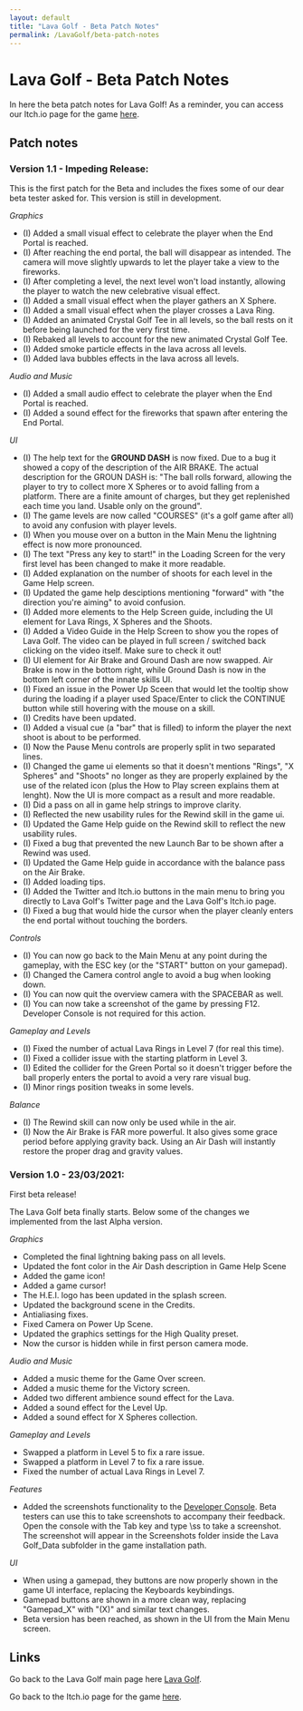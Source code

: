 ```yaml
---
layout: default
title: "Lava Golf - Beta Patch Notes"
permalink: /LavaGolf/beta-patch-notes
---
```

# Lava Golf - Beta Patch Notes

In here the beta patch notes for Lava Golf!
As a reminder, you can access our Itch.io page for the game [here](https://artanisx.itch.io/lava-golf).


## Patch notes

### Version 1.1 - Impeding Release:

This is the first patch for the Beta and includes the fixes some of our dear beta tester asked for. This version is still in development.

*Graphics*
* (I) Added a small visual effect to celebrate the player when the End Portal is reached.
* (I) After reaching the end portal, the ball will disappear as intended. The camera will move slightly upwards to let the player take a view to the fireworks.
* (I) After completing a level, the next level won't load instantly, allowing the player to watch the new celebrative visual effect.
* (I) Added a small visual effect when the player gathers an X Sphere.
* (I) Added a small visual effect when the player crosses a Lava Ring.
* (I) Added an animated Crystal Golf Tee in all levels, so the ball rests on it before being launched for the very first time.
* (I) Rebaked all levels to account for the new animated Crystal Golf Tee.
* (I) Added smoke particle effects in the lava across all levels.
* (I) Added lava bubbles effects in the lava across all levels.

*Audio and Music*
* (I) Added a small audio effect to celebrate the player when the End Portal is reached.
* (I) Added a sound effect for the fireworks that spawn after entering the End Portal.

*UI*
* (I) The help text for the **GROUND DASH** is now fixed. Due to a bug it showed a copy of the description of the AIR BRAKE. The actual description for the GROUN DASH is: "The ball rolls forward, allowing the player to try to collect more X Spheres or to avoid falling from a platform. There are a finite amount of charges, but they get replenished each time you land. Usable only on the ground".
* (I) The game levels are now called "COURSES" (it's a golf game after all) to avoid any confusion with player levels.
* (I) When you mouse over on a button in the Main Menu the lightning effect is now more pronounced.
* (I) The text "Press any key to start!" in the Loading Screen for the very first level has been changed to make it more readable.
* (I) Added explanation on the number of shoots for each level in the Game Help screen.
* (I) Updated the game help desciptions mentioning "forward" with "the direction you're aiming" to avoid confusion.
* (I) Added more elements to the Help Screen guide, including the UI element for Lava Rings, X Spheres and the Shoots.
* (I) Added a Video Guide in the Help Screen to show you the ropes of Lava Golf. The video can be played in full screen / switched back clicking on the video itself. Make sure to check it out!
* (I) UI element for Air Brake and Ground Dash are now swapped. Air Brake is now in the bottom right, while Ground Dash is now in the bottom left corner of the innate skills UI.
* (I) Fixed an issue in the Power Up Sceen that would let the tooltip show during the loading if a player used Space/Enter to click the CONTINUE button while still hovering with the mouse on a skill.
* (I) Credits have been updated.
* (I) Added a visual cue (a "bar" that is filled) to inform the player the next shoot is about to be performed.
* (I) Now the Pause Menu controls are properly split in two separated lines.
* (I) Changed the game ui elements so that it doesn't mentions "Rings", "X Spheres" and "Shoots" no longer as they are properly explained by the use of the related icon (plus the How to Play screen explains them at lenght). Now the UI is more compact as a result and more readable. 
* (I) Did a pass on all in game help strings to improve clarity.
* (I) Reflected the new usability rules for the Rewind skill in the game ui.
* (I) Updated the Game Help guide on the Rewind skill to reflect the new usability rules.
* (I) Fixed a bug that prevented the new Launch Bar to be shown after a Rewind was used.
* (I) Updated the Game Help guide in accordance with the balance pass on the Air Brake.
* (I) Added loading tips.
* (I) Added the Twitter and Itch.io buttons in the main menu to bring you directly to Lava Golf's Twitter page and the Lava Golf's Itch.io page.
* (I) Fixed a bug that would hide the cursor when the player cleanly enters the end portal without touching the borders.

*Controls*
* (I) You can now go back to the Main Menu at any point during the gameplay, with the ESC key (or the "START" button on your gamepad).
* (I) Changed the Camera control angle to avoid a bug when looking down.
* (I) You can now quit the overview camera with the SPACEBAR as well.
* (I) You can now take a screenshot of the game by pressing F12. Developer Console is not required for this action.

*Gameplay and Levels*
* (I) Fixed the number of actual Lava Rings in Level 7 (for real this time).
* (I) Fixed a collider issue with the starting platform in Level 3.
* (I) Edited the collider for the Green Portal so it doesn't trigger before the ball properly enters the portal to avoid a very rare visual bug.
* (I) Minor rings position tweaks in some levels.

*Balance*
* (I) The Rewind skill can now only be used while in the air.
* (I) Now the Air Brake is FAR more powerful. It also gives some grace period before applying gravity back. Using an Air Dash will instantly restore the proper drag and gravity values.

### Version 1.0 - 23/03/2021:

First beta release!

The Lava Golf beta finally starts. Below some of the changes we implemented from the last Alpha version.

*Graphics*
* Completed the final lightning baking pass on all levels.
* Updated the font color in the Air Dash description in Game Help Scene
* Added the game icon!
* Added a game cursor!
* The H.E.I. logo has been updated in the splash screen.
* Updated the background scene in the Credits.
* Antialiasing fixes.
* Fixed Camera on Power Up Scene. 
* Updated the graphics settings for the High Quality preset.
* Now the cursor is hidden while in first person camera mode.

*Audio and Music*
* Added a music theme for the Game Over screen.
* Added a music theme for the Victory screen.
* Added two different ambience sound effect for the Lava.
* Added a sound effect for the Level Up.
* Added a sound effect for X Spheres collection.

*Gameplay and Levels*
* Swapped a platform in Level 5 to fix a rare issue.
* Swapped a platform in Level 7 to fix a rare issue.
* Fixed the number of actual Lava Rings in Level 7.

*Features*
* Added the screenshots functionality to the [Developer Console](https://artanisx.github.io/LavaGolf/developer-console). Beta testers can use this to take screenshots to accompany their feedback. Open the console with the Tab key and type \ss to take a screenshot. The screenshot will appear in the Screenshots folder inside the Lava Golf_Data subfolder in the game installation path. 

*UI*
* When using a gamepad, they buttons are now properly shown in the game UI interface, replacing the Keyboards keybindings.
* Gamepad buttons are shown in a more clean way, replacing "Gamepad_X" with "(X)" and similar text changes.
* Beta version has been reached, as shown in the UI from the Main Menu screen.

## Links

 Go back to the Lava Golf main page here [Lava Golf](https://artanisx.github.io/LavaGolf).
 
 Go back to the Itch.io page for the game [here](https://artanisx.itch.io/lava-golf).
